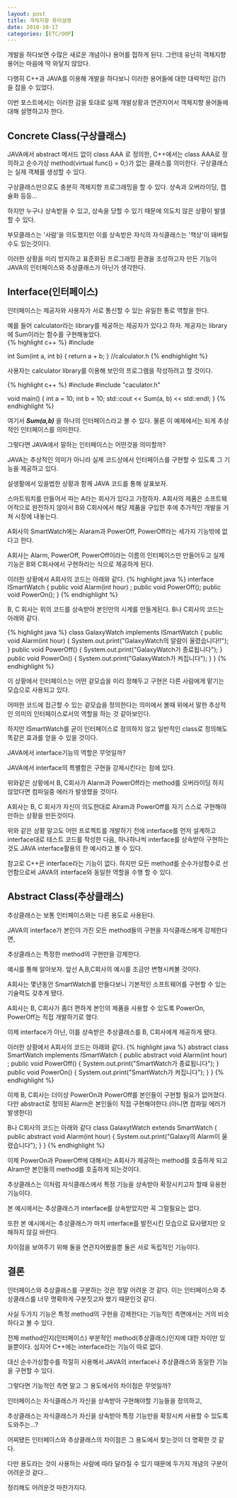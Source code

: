 ```yaml
---
layout: post
title: 객체지향 용어설명 
date: 2018-10-17
categories: [ETC/OOP]
---
```


개발을 하다보면 수많은 새로운 개념이나 용어를 접하게 된다. 그런데 유난히 객체지향 용어는 마음에 딱 와닿지 않았다.  

다행히 C++과 JAVA를 이용해 개발을 하다보니 이러한 용어들에 대한 대략적인 감(?)을 잡을 수 있었다. 

이번 포스트에서는 이러한 감을 토대로 실제 개발상황과 연관지어서 객체지향 용어들에 대해 설명하고자 한다. 

## Concrete Class(구상클래스)
JAVA에서 abstract 메서드 없이 class AAA 로 정의한, C++에서는 class AAA로 정의하고 순수가상 method(virtual func() = 0;)가 없는 클래스를 의미한다. 구상클래스는 실제 객체를 생성할 수 있다. 

구상클래스만으로도 충분히 객체지향 프로그래밍을 할 수 있다. 상속과 오버라이딩, 캡슐화 등등...

하지만 누구나 상속받을 수 있고, 상속을 당할 수 있기 때문에 의도치 않은 상황이 발샐할 수 있다. 

부모클래스는 '사람'을 의도했지만 이를 상속받은 자식의 자식클래스는 '책상'이 돼버릴 수도 있는것이다. 

이러한 상황을 미리 방지하고 표준화된 프로그래밍 환경을 조성하고자 만든 기능이 JAVA의 인터페이스와 추상클래스가 아닌가 생각한다.

## Interface(인터페이스)
인터페이스는 제공자와 사용자가 서로 통신할 수 있는 유일한 통로 역할을 한다.

예를 들어 calculator라는 library를 제공하는 제공자가 있다고 하자. 제공자는 library에 Sum이라는 함수를 구현해놓았다.   
{% highlight c++ %}
#include <iostream>

int Sum(int a, int b) {
 return a + b;
}
//calculator.h
{% endhighlight %}

사용자는 calculator library를 이용해 보인의 프로그램을 작성하려고 할 것이다. 

{% highlight c++ %}
#include <iostream>
#include "caculator.h"

void main() {
 int a = 10;
 int b = 10;
 std::cout << Sum(a, b) << std::endl;
}
{% endhighlight %}

여기서 ***Sum(a,b)*** 을 하나의 인터페이스라고 볼 수 있다. 물론 이 예제에서는 되게 추상적인 인터페이스를 의미한다.

그렇다면 JAVA에서 말하는 인터페이스는 어떤것을 의미할까? 

JAVA는 추상적인 의미가 아니라 실제 코드상에서 인터페이스를 구현할 수 있도록 그 기능을 제공하고 있다.

실생활에서 있을법한 상황과 함께 JAVA 코드를 통해 살표보자.

스마트워치를 만들어서 파는 A라는 회사가 있다고 가정하자. A회사의 제품은 소프트웨어적으로 완전하지 않아서 B와 C회사에서 
해당 제품을 구입한 후에 추가적인 개발을 거쳐 시장에 내놓는다.

A회사의 SmartWatch에는 Alaram과 PowerOff, PowerOff라는 세가지 기능밖에 없다고 한다.

A회사는 Alarm, PowerOff, PowerOff이라는 이름의 인터페이스만 만들어두고 실제 기능은 B와 C회사에서 구현하라는 식으로 제공하게 된다.

이러한 상황에서 A회사의 코드는 아래와 같다.
{% highlight java %}
interface ISmartWatch {
    public void Alarm(int hour) ;
    public void PowerOff();
    public void PowerOn();
}
{% endhighlight %}

B, C 회사는 위의 코드를 상속받아 본인만의 시계를 만들게된다. B나 C회사의 코드는 아래와 같다.

{% highlight java %}
class GalaxyWatch implements ISmartWatch {
    public void Alarm(int hour) {
     System.out.print("GalaxyWatch의 알람이 울렸습니다!!");
    }
    public void PowerOff() {
     System.out.print("GalaxyWatch가 종료됩니다");
    }
    public void PowerOn() {
     System.out.print("GalaxyWatch가 켜집니다");
    }
}
{% endhighlight %}

이 상황에서 인터페이스는 어떤 겉모습을 미리 정해두고 구현은 다른 사람에게 맡기는 모습으로 사용되고 있다.

어떠한 코드에 접근할 수 있는 겉모습을 정의한다는 의미에서 볼때 위에서 말한 추상적인 의미의 인터페이스로서의 역할을 하는 것 같아보인다.

하지만 ISmartWatch를 굳이 인터페이스로 정의하지 않고 일반적인 class로 정의해도 똑같은 효과를 얻을 수 있을 것이다.

JAVA에서 interface기능의 역할은 무엇일까?

JAVA에서 interface의 특별함은 구현을 강제시킨다는 점에 있다. 

위와같은 상황에서 B, C회사가 Alarm과 PowerOff라는 method를 오버라이딩 하지 않았다면 컴파일중 에러가 발생했을 것이다. 

A회사는 B, C 회사가 자신이 의도한대로 Alram과 PowerOff를 자기 스스로 구현해야만하는 상황을 만든것이다.

위와 같은 상황 말고도 어떤 프로젝트를 개발하기 전에 interface를 먼저 설계하고 interface대로 테스트 코드를 작성한 다음, 
하나하나씩 interface를 상속받아 구현하는 것도 JAVA interface활용의 한 예시라고 볼 수 있다. 

참고로 C++은 interface라는 기능이 없다. 하지만 모든 method를 순수가상함수로 선언함으로써 JAVA의 interface와 동일한 역할을 수행 할 수 있다.

## Abstract Class(추상클래스)

추상클래스는 보통 인터페이스와는 다른 용도로 사용된다.

JAVA의 interface가 본인이 가진 모든 method들의 구현을 자식클래스에게 강제한다면,

추상클래스는 특정한 method의 구현만을 강제한다.

예시를 통해 알아보자. 앞선 A,B,C회사의 예시를 조금만 변형시켜볼 것이다.

A회사는 몇년동안 SmartWatch를 만들다보니 기본적인 소프트웨어를 구현할 수 있는 기술력도 갖추게 됐다.

A회사는 B, C회사가 좀더 편하게 본인의 제품을 사용할 수 있도록 PowerOn, PowerOff는 직접 개발하기로 했다.

이제 interface가 아닌, 이를 상속받은 추상클래스를 B, C회사에게 제공하게 됐다.

이러한 상황에서 A회사의 코드는 아래와 같다.
{% highlight java %}
abstract class SmartWatch implements ISmartWatch {
    public abstract void Alarm(int hour) ;
    public void PowerOff() {
     System.out.print("SmartWatch가 종료됩니다");
    }
    public void PowerOn() {
     System.out.print("SmartWatch가 켜집니다");
    }
}
{% endhighlight %}

이제 B, C회사는 더이상 PowerOn과 PowerOff를 본인들이 구현할 필요가 없어졌다. 다만 abstract로 정의된 Alarm은 본인들이 직접 구현해야한다.(아니면 컴파일 에러가 발생한다)

B나 C회사의 코드는 아래와 같다
class GalaxytWatch extends SmartWatch {
    public abstract void Alarm(int hour) {
     System.out.print("Galaxy의 Alarm이 울렸습니다");
    }
}
{% endhighlight %}

이제 PowerOn과 PowerOff에 대해서는 A회사가 제공하는 method를 호출하게 되고 Alram만 본인들의 method를 호출하게 되는것이다.

추상클래스는 이처럼 자식클래스에서 특정 기능을 상속받아 확장시키고자 할때 유용한 기능이다.

본 예시에서는 추상클래스가 interface를 상속받았지만 꼭 그럴필요는 없다.

또한 본 예시에서는 추상클래스가 마치 interface를 발전시킨 모습으로 묘사됐지만 오해하지 않길 바란다.

차이점을 보여주기 위해 둘을 연관지어봤을뿐 둘은 서로 독립적인 기능이다.

## 결론

 인터페이스와 추상클래스를 구분하는 것은 정말 어려운 것 같다. 이는 인터페이스와 추상클래스를 너무 명확하게 구분짓고자 했기 때문인것 같다. 
 
 사실 두가지 기능은 특정 method의 구현을 강제한다는 기능적인 측면에서는 거의 비슷하다고 볼 수 있다. 
 
 전체 method인지(인터페이스) 부분적인 method(추상클래스)인지에 대한 차이만 있을뿐이다. 심지어 C++에는 interface라는 기능이 따로 없다. 
 
 대신 순수가상함수를 적절히 사용해서 JAVA의 interface나 추상클래스와 동일한 기능을 구현할 수 있다. 
 
 그렇다면 기능적인 측면 말고 그 용도에서의 차이점은 무엇일까?
 
 인터페이스는 자식클래스가 자신을 상속받아 구현해야할 기능들을 정의하고, 
 
 추상클래스는 자식클래스가 자신을 상속받아 특정 기능만을 확장시켜 사용할 수 있도록 도와주는...?    
 
 어찌됐든 인터페이스와 추상클래스의 차이점은 그 용도에서 찾는것이 더 명확한 것 같다. 
 
 다만 용도라는 것이 사용하는 사람에 따라 달라질 수 있기 때문에 두가지 개념의 구분이 어려운것 겉다...
 
 정리해도 어려운것 마찬가지다.
